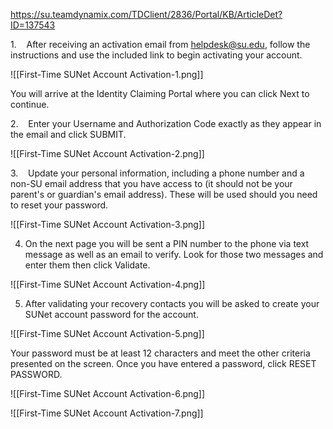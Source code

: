 
https://su.teamdynamix.com/TDClient/2836/Portal/KB/ArticleDet?ID=137543

1.    After receiving an activation email from helpdesk@su.edu, follow the instructions and use the included link to begin activating your account.

![[First-Time SUNet Account Activation-1.png]]

You will arrive at the Identity Claiming Portal where you can click Next to continue.


2.    Enter your Username and Authorization Code exactly as they appear in the email and click SUBMIT.

![[First-Time SUNet Account Activation-2.png]]

3.    Update your personal information, including a phone number and a non-SU email address that you have access to (it should not be your parent's or guardian's email address). These will be used should you need to reset your password.

![[First-Time SUNet Account Activation-3.png]]


4. On the next page you will be sent a PIN number to the phone via text message as well as an email to verify. Look for those two messages and enter them then click Validate.

![[First-Time SUNet Account Activation-4.png]]

5. After validating your recovery contacts you will be asked to create your SUNet account password for the account. 

![[First-Time SUNet Account Activation-5.png]]

Your password must be at least 12 characters and meet the other criteria presented on the screen. Once you have entered a password, click RESET PASSWORD.

![[First-Time SUNet Account Activation-6.png]]





![[First-Time SUNet Account Activation-7.png]]

